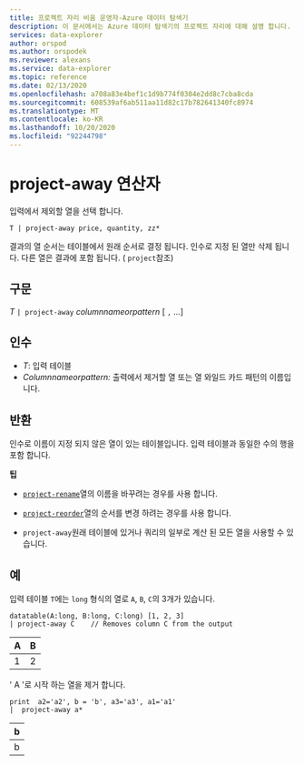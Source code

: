 ```yaml
---
title: 프로젝트 자리 비움 운영자-Azure 데이터 탐색기
description: 이 문서에서는 Azure 데이터 탐색기의 프로젝트 자리에 대해 설명 합니다.
services: data-explorer
author: orspod
ms.author: orspodek
ms.reviewer: alexans
ms.service: data-explorer
ms.topic: reference
ms.date: 02/13/2020
ms.openlocfilehash: a708a83e4bef1c1d9b774f0304e2dd8c7cba8cda
ms.sourcegitcommit: 608539af6ab511aa11d82c17b782641340fc8974
ms.translationtype: MT
ms.contentlocale: ko-KR
ms.lasthandoff: 10/20/2020
ms.locfileid: "92244798"
---
```

# <a name="project-away-operator"></a>project-away 연산자

입력에서 제외할 열을 선택 합니다.

```kusto
T | project-away price, quantity, zz*
```

결과의 열 순서는 테이블에서 원래 순서로 결정 됩니다. 인수로 지정 된 열만 삭제 됩니다. 다른 열은 결과에 포함 됩니다.  ( `project`참조)

## <a name="syntax"></a>구문

*T* `| project-away` *columnnameorpattern* [ `,` ...]

## <a name="arguments"></a>인수

* *T*: 입력 테이블
* *Columnnameorpattern:* 출력에서 제거할 열 또는 열 와일드 카드 패턴의 이름입니다.

## <a name="returns"></a>반환

인수로 이름이 지정 되지 않은 열이 있는 테이블입니다. 입력 테이블과 동일한 수의 행을 포함 합니다.

**팁**

* [`project-rename`](projectrenameoperator.md)열의 이름을 바꾸려는 경우를 사용 합니다.
* [`project-reorder`](projectreorderoperator.md)열의 순서를 변경 하려는 경우를 사용 합니다.

* `project-away`원래 테이블에 있거나 쿼리의 일부로 계산 된 모든 열을 사용할 수 있습니다.


## <a name="examples"></a>예

입력 테이블 `T`에는 `long` 형식의 열로 `A`, `B`, `C`의 3개가 있습니다.

<!-- csl: https://help.kusto.windows.net/Samples -->
```kusto
datatable(A:long, B:long, C:long) [1, 2, 3]
| project-away C    // Removes column C from the output
```

|A|B|
|---|---|
|1|2|

' A '로 시작 하는 열을 제거 합니다.

<!-- csl: https://help.kusto.windows.net/Samples -->
```kusto
print  a2='a2', b = 'b', a3='a3', a1='a1'
|  project-away a* 
```

|b|
|---|
|b|

